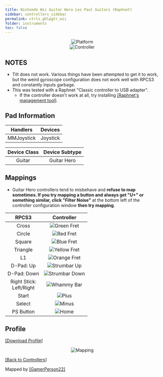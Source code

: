 ```yaml
---
title: Nintendo Wii Guitar Hero Les Paul Guitars (Raphnet)
sidebar: controllers_sidebar
permalink: ctrls_ghlpgtr_wii
folder: instruments
toc: false
---
```


<div align="center"> <img src="https://carlmylo.github.io/docu-rpcs3/images/instruments/plat/wii.png" alt="Platform" title="Platform"></div>

<div align="center"> <img src="https://carlmylo.github.io/docu-rpcs3/images/instruments/cont/wiilpcontroller.png" alt="Controller" title="Controller"></div>

## NOTES

* Tilt does not work. Various things have been attempted to get it to work, but the weird gyroscope configuration does not work well with RPCS3 and constantly inputs garbage.
* This was tested with a Raphnet "Classic controller to USB adapter".
	* If the controller doesn't work at all, try installing [[Raphnet's management tool]](https://www.raphnet-tech.com/products/adapter_manager/index.php).

## Pad Information

| Handlers | Devices |
|:------------------:|:---------------------:|
| MMJoystick | Joystick |

| Device Class | Device Subtype |
|:------------------:|:---------------------:|
| Guitar | Guitar Hero |

## Mappings

* Guitar Hero controllers tend to misbehave and **refuse to map sometimes. If you try mapping a button and always get "U+" or something similar, click "Filter Noise"** at the bottom left of the controller configuration window **then try mapping**.

| **RPCS3**          | **Controller** |
|:------------------:|:---------------------:|
| Cross | ![Green Fret](https://carlmylo.github.io/docu-rpcs3/images/btns/gtrs/gf.png "Green Fret") |
| Circle | ![Red Fret](https://carlmylo.github.io/docu-rpcs3/images/btns/gtrs/rf.png "Red Fret") |
| Square | ![Blue Fret](https://carlmylo.github.io/docu-rpcs3/images/btns/gtrs/bf.png "Blue Fret") |
| Triangle | ![Yellow Fret](https://carlmylo.github.io/docu-rpcs3/images/btns/gtrs/yf.png "Yellow Fret") |
| L1 | ![Orange Fret](https://carlmylo.github.io/docu-rpcs3/images/btns/gtrs/of.png "Orange Fret") |
| D-Pad: Up | ![Strumbar Up](https://carlmylo.github.io/docu-rpcs3/images/btns/gtrs/sbu.png "Strumbar Up") |
| D-Pad: Down | ![Strumbar Down](https://carlmylo.github.io/docu-rpcs3/images/btns/gtrs/sbd.png "Strumbar Down") |
| Right Stick: <br/> Left/Right | ![Whammy Bar](https://carlmylo.github.io/docu-rpcs3/images/btns/gtrs/wb.png "Whammy Bar") |
| Start | ![Plus](https://carlmylo.github.io/docu-rpcs3/images/btns/ctrls/wii/plu.png "Plus") |
| Select | ![Minus](https://carlmylo.github.io/docu-rpcs3/images/btns/ctrls/wii/min.png "Minus") |
| PS Button | ![Home](https://carlmylo.github.io/docu-rpcs3/images/btns/gtrs/home.png "Home") |

## Profile

[[Download Profile]](https://github.com/carlmylo/docu-rpcs3/raw/gh-pages/instrument-repo/Wii%20Guitar%20Hero%20Les%20Paul%20%5BRaphnet%5D.7z)

<div align="center"> <img src="https://carlmylo.github.io/docu-rpcs3/images/instruments/maps/wiiraphlpmapping.png" alt="Mapping" title="Mapping"></div>

[[Back to Controllers]](https://rb3pc.milohax.org/english/controllers/)

Mapped by [[GamerPerson22]](https://www.youtube.com/channel/UCC5SlXPlnlGwBG7w6mvfx8g)